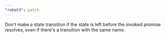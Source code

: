 ```yaml
---
"robot3": patch
---
```


Don't make a state transition if the state is left before the invoked promise resolves, *even* if there's a transition with the same name.
